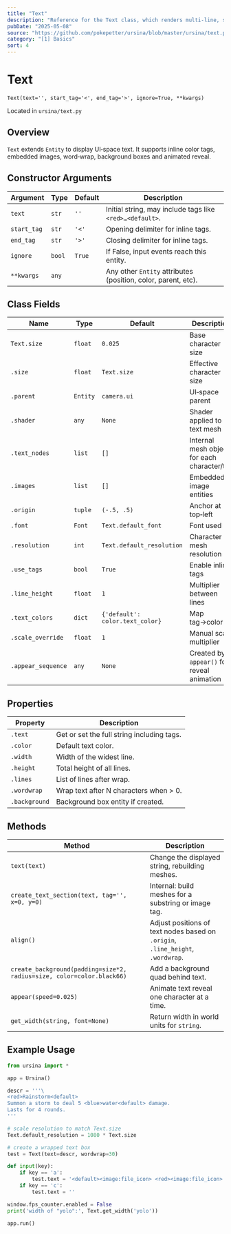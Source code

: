 ```yaml
---
title: "Text"
description: "Reference for the Text class, which renders multi‑line, styled UI text with optional word‑wrapping, tags and images."
pubDate: "2025-05-08"
source: "https://github.com/pokepetter/ursina/blob/master/ursina/text.py"
category: "[1] Basics"
sort: 4
---
```


# Text

`Text(text='', start_tag='<', end_tag='>', ignore=True, **kwargs)`

Located in `ursina/text.py`

## Overview

`Text` extends `Entity` to display UI‑space text. It supports inline color tags, embedded images, word‑wrap, background boxes and animated reveal.

## Constructor Arguments

| Argument    | Type    | Default    | Description                                                  |
|-------------|---------|------------|--------------------------------------------------------------|
| `text`      | `str`   | `''`       | Initial string, may include tags like `<red>…<default>`.     |
| `start_tag` | `str`   | `'<'`      | Opening delimiter for inline tags.                           |
| `end_tag`   | `str`   | `'>'`      | Closing delimiter for inline tags.                           |
| `ignore`    | `bool`  | `True`     | If False, input events reach this entity.                    |
| `**kwargs`  | `any`   |            | Any other `Entity` attributes (position, color, parent, etc).|

## Class Fields

| Name               | Type       | Default                       | Description                                    |
|--------------------|------------|-------------------------------|------------------------------------------------|
| `Text.size`        | `float`    | `0.025`                       | Base character size                            |
| `.size`            | `float`    | `Text.size`                   | Effective character size                       |
| `.parent`          | `Entity`   | `camera.ui`                   | UI‑space parent                                |
| `.shader`          | `any`      | `None`                        | Shader applied to text mesh                    |
| `.text_nodes`      | `list`     | `[]`                          | Internal mesh objects for each character/tag   |
| `.images`          | `list`     | `[]`                          | Embedded image entities                        |
| `.origin`          | `tuple`   | `(-.5, .5)`                   | Anchor at top‑left                             |
| `.font`            | `Font`     | `Text.default_font`           | Font used                                      |
| `.resolution`      | `int`      | `Text.default_resolution`     | Character mesh resolution                      |
| `.use_tags`        | `bool`     | `True`                        | Enable inline tags                             |
| `.line_height`     | `float`    | `1`                           | Multiplier between lines                       |
| `.text_colors`     | `dict`     | `{'default': color.text_color}`| Map tag→color                                  |
| `.scale_override`  | `float`    | `1`                           | Manual scale multiplier                        |
| `.appear_sequence` | `any`      | `None`                        | Created by `appear()` for reveal animation     |

## Properties

| Property      | Description                                      |
|---------------|--------------------------------------------------|
| `.text`       | Get or set the full string including tags.       |
| `.color`      | Default text color.                              |
| `.width`      | Width of the widest line.                        |
| `.height`     | Total height of all lines.                       |
| `.lines`      | List of lines after wrap.                        |
| `.wordwrap`   | Wrap text after N characters when > 0.           |
| `.background` | Background box entity if created.                |

## Methods

| Method                                         | Description                                                                                      |
|------------------------------------------------|--------------------------------------------------------------------------------------------------|
| `text(text)`                                   | Change the displayed string, rebuilding meshes.                                                  |
| `create_text_section(text, tag='', x=0, y=0)`  | Internal: build meshes for a substring or image tag.                                             |
| `align()`                                      | Adjust positions of text nodes based on `.origin`, `.line_height`, `.wordwrap`.                   |
| `create_background(padding=size*2, radius=size, color=color.black66)` | Add a background quad behind text.                                           |
| `appear(speed=0.025)`                          | Animate text reveal one character at a time.                                                     |
| `get_width(string, font=None)`                 | Return width in world units for `string`.                                                        |

## Example Usage

```python
from ursina import *

app = Ursina()

descr = '''\
<red>Rainstorm<default>
Summon a storm to deal 5 <blue>water<default> damage.
Lasts for 4 rounds.
'''

# scale resolution to match Text.size
Text.default_resolution = 1080 * Text.size

# create a wrapped text box
test = Text(text=descr, wordwrap=30)

def input(key):
    if key == 'a':
        test.text = '<default><image:file_icon> <red><image:file_icon> test'
    if key == 'c':
        test.text = ''

window.fps_counter.enabled = False
print('width of "yolo":', Text.get_width('yolo'))

app.run()
